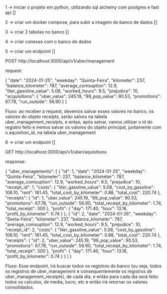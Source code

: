 1 -> iniciar o projeto em python, utilizando sql alchemy com postgres e fast api []

2 ->  criar um docker compose, para subir a imagem do banco de dados []

3 -> criar 2 tabelas no banco []

4 -> criar conexao com o banco de dados

5 -> criar um endpoint []

POST http://localhost:3000/api/v1/uber/management

request:

{
    "date": "2024-01-25",
    "weekday": "Quinta-Feira",
    "kilometer": 237,
    "balance_kilometer": 787,
    "average_comsuption": 12.9,
    "liter_gasoline_value": 5.08,
    "worked_hours": 9.5,
    "prejudice": 10,
    "acquisitions": {
        "uber_value": 245.19,
        "99_pop_value": 90.53,
        "promotions": 67.78,
        "run_outside": 56.90
    }
}

Fluxo: ao receber a request, devemos salvar esses valores no banco, os valores do objeto receipts, serão salvos na tabela
uber_management_receipts, e entao, após salvar, vamos utilizar o id do registro feito e iremos salvar os valores do objeto principal, juntamente com o aquisition_id, na tabela uber_management

6 -> criar um endpoint []

GET http://localhost:3000/api/v1/uber/aquisitions

response:

{
    "uber_managements": [
        {
            "id": 1,
            "date": "2024-01-25",
            "weekday": "Quinta-Feira",
            "kilometer": 237,
            "balance_kilometer": 787,
            "average_comsuption": 12.9,
            "worked_hours": 9.5,
            "prejudice": 10,
            "receipt_id": 1,
            "costs": {
                "liter_gasoline_value": 5.08,
                "cost_by_gasoline": 106.10,
                "rent": 161.45,
                "total_cost_by_kilometer": 0.88,
                "total_cost": 220.74
            },
            "receipts": {
                "id": 1,
                "uber_value": 245.19,
                "99_pop_value": 90.53,
                "promotions": 67.78,
                "run_outside": 56.90,
                "total_receipt_by_kilometer": 1.74,
                "total_receipt": 300
            },
            "profit": {
                "day": 171.40,
                "hour": 13.18,
                "profit_by_kilometer": 0.74
            }
        },
        {
            "id": 2,
            "date": "2024-01-26",
            "weekday": "Sexta-Feira",
            "kilometer": 237,
            "balance_kilometer": 787,
            "average_comsuption": 12.9,
            "worked_hours": 9.5,
            "prejudice": 10,
            "receipt_id": 2,
            "costs": {
                "liter_gasoline_value": 5.08,
                "cost_by_gasoline": 106.10,
                "rent": 161.45,
                "total_cost_by_kilometer": 0.88,
                "total_cost": 220.74
            },
            "receipts": {
                "id": 2,
                "uber_value": 245.19,
                "99_pop_value": 90.53,
                "promotions": 67.78,
                "run_outside": 56.90,
                "total_receipt_by_kilometer": 1.74,
                "total_receipt": 300
            },
            "profit": {
                "day": 171.40,
                "hour": 13.18,
                "profit_by_kilometer": 0.74
            }
        }
    ]
}

Fluxo: Esse endpoint, irá buscar todos os registros do banco (ou seja, todos os registros de uber_management e consequentemente os registros de uber_management_receipts), de cada dia, e então para cada dia será feito todos os calculos, de media, lucro, etc e então irá retornar os valores consolidados.
